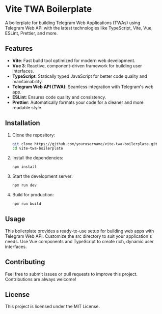 # Vite TWA Boilerplate

A boilerplate for building Telegram Web Applications (TWAs) using Telegram Web
API with the latest technologies like TypeScript, Vite, Vue, ESLint, Prettier,
and more.

## Features

- **Vite**: Fast build tool optimized for modern web development.
- **Vue 3**: Reactive, component-driven framework for building user interfaces.
- **TypeScript**: Statically typed JavaScript for better code quality and
  maintainability.
- **Telegram Web API (TWA)**: Seamless integration with Telegram's web app.
- **ESLint**: Ensures code quality and consistency.
- **Prettier**: Automatically formats your code for a cleaner and more readable
  style.

## Installation

1. Clone the repository:

   ```bash
   git clone https://github.com/yourusername/vite-twa-boilerplate.git
   cd vite-twa-boilerplate
   ```
2. Install the dependencies:
   ```bash
   npm install
   ```
3. Start the development server:
   ```bash
   npm run dev
   ```
4. Build for production:
   ```bash
   npm run build
   ```

## Usage

This boilerplate provides a ready-to-use setup for building web apps with
Telegram Web API. Customize the src directory to suit your application's needs.
Use Vue components and TypeScript to create rich, dynamic user interfaces.

## Contributing

Feel free to submit issues or pull requests to improve this project.
Contributions are always welcome!

## License

This project is licensed under the MIT License.
